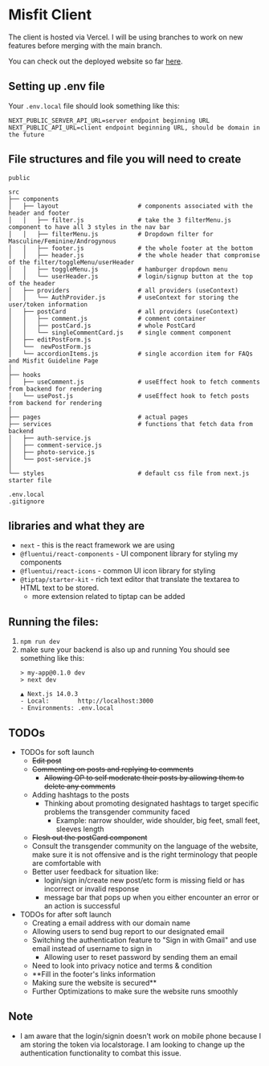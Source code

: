 # Misfit Client

The client is hosted via Vercel. I will be using branches to work on new features before merging with the main branch.

You can check out the deployed website so far [here](https://www.misfit.fashion/).


## Setting up .env file 
Your `.env.local` file should look something like this:

```
NEXT_PUBLIC_SERVER_API_URL=server endpoint beginning URL
NEXT_PUBLIC_API_URL=client endpoint beginning URL, should be domain in the future
```

## File structures and file you will need to create
    public                             

    src
    ├── components                      
    │   ├── layout                      # components associated with the header and footer
    │   │   ├── filter.js               # take the 3 filterMenu.js component to have all 3 styles in the nav bar
    │   │   ├── filterMenu.js           # Dropdown filter for Masculine/Feminine/Androgynous
    │   │   ├── footer.js               # the whole footer at the bottom
    │   │   ├── header.js               # the whole header that compromise of the filter/toggleMenu/userHeader
    │   │   ├── toggleMenu.js           # hamburger dropdown menu
    │   │   └── userHeader.js           # login/signup button at the top of the header
    │   ├── providers                   # all providers (useContext)
    │   │   └── AuthProvider.js         # useContext for storing the user/token information
    │   ├── postCard                    # all providers (useContext)
    │   │   ├── comment.js              # comment container
    │   │   ├── postCard.js             # whole PostCard
    │   │   └── singleCommentCard.js    # single comment component
    │   ├── editPostForm.js             
    │   └──  newPostForm.js        
    │   └── accordionItems.js           # single accordion item for FAQs and Misfit Guideline Page
    │
    ├── hooks 
    │   ├── useComment.js               # useEffect hook to fetch comments from backend for rendering         
    │   └── usePost.js                  # useEffect hook to fetch posts from backend for rendering
    │
    ├── pages                           # actual pages 
    ├── services                        # functions that fetch data from backend
    │   ├── auth-service.js
    │   ├── comment-service.js
    │   ├── photo-service.js
    │   └── post-service.js
    │   
    └── styles                          # default css file from next.js starter file

    .env.local
    .gitignore


## libraries and what they are
- `next` - this is the react framework we are using
- `@fluentui/react-components` - UI component library for styling my components
- `@fluentui/react-icons` - common UI icon library for styling
- `@tiptap/starter-kit` - rich text editor that translate the textarea to HTML text to be stored.
    - more extension related to tiptap can be added

## Running the files:
1. `npm run dev`
2. make sure your backend is also up and running
You should see something like this:
    ```
    > my-app@0.1.0 dev
    > next dev

   ▲ Next.js 14.0.3
   - Local:        http://localhost:3000
   - Environments: .env.local
    ```

## TODOs
- TODOs for soft launch
    - ~~Edit post~~
    - ~~Commenting on posts and replying to comments~~
        - ~~Allowing OP to self moderate their posts by allowing them to delete any comments~~
    - Adding hashtags to the posts
        - Thinking about promoting designated hashtags to target specific problems the transgender community faced
            - Example: narrow shoulder, wide shoulder, big feet, small feet, sleeves length
    - ~~Flesh out the postCard component~~
    - Consult the transgender community on the language of the website, make sure it is not offensive and is the right terminology that people are comfortable with
    - Better user feedback for situation like:
        - login/sign in/create new post/etc form is missing field or has incorrect or invalid response
        - message bar that pops up when you either encounter an error or an action is successful
- TODOs for after soft launch
    - Creating a email address with our domain name
    - Allowing users to send bug report to our designated email
    - Switching the authentication feature to "Sign in with Gmail" and use email instead of username to sign in
        - Allowing user to reset password by sending them an email
    - Need to look into privacy notice and terms & condition
    - **Fill in the footer's links information
    - Making sure the website is secured**
    - Further Optimizations to make sure the website runs smoothly

## Note
- I am aware that the login/signin doesn't work on mobile phone because I am storing the token via localstorage. I am looking to change up the authentication functionality to combat this issue.